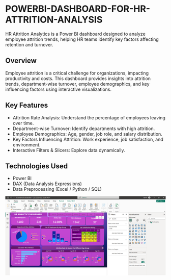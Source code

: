 # POWERBI-DASHBOARD-FOR-HR-ATTRITION-ANALYSIS
HR Attrition Analytics is a Power BI dashboard designed to analyze employee attrition trends, helping HR teams identify key factors affecting retention and turnover.

## Overview
Employee attrition is a critical challenge for organizations, impacting productivity and costs. This dashboard provides insights into attrition trends, department-wise turnover, employee demographics, and key influencing factors using interactive visualizations.

## Key Features
* Attrition Rate Analysis: Understand the percentage of employees leaving over time.
* Department-wise Turnover: Identify departments with high attrition.
* Employee Demographics: Age, gender, job role, and salary distribution.
* Key Factors Influencing Attrition: Work experience, job satisfaction, and environment.
* Interactive Filters & Slicers: Explore data dynamically.

## Technologies Used
*  Power BI
*  DAX (Data Analysis Expressions)
*  Data Preprocessing (Excel / Python / SQL)

![Power BI Dashboard](dashboard.PNG)
